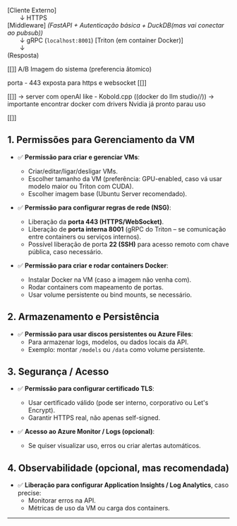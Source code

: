 [Cliente Externo]  
  ↓ HTTPS  
[Middleware] *(FastAPI + Autenticação básica + DuckDB(mas vai conectar ao pubsub))*  
  ↓ gRPC (`localhost:8001`)
[Triton (em container Docker)]  
  ↓  
(Resposta)



[[]]
A/B Imagem do sistema (preferencia âtomico)

porta - 443 exposta para https e websocket
[[]]

[[]]
-> server com openAI like - Kobold.cpp  ((docker do llm studio//))
-> importante encontrar docker com drivers Nvidia já pronto parau uso

[[]]

## 1. Permissões para Gerenciamento da VM

- ✅ **Permissão para criar e gerenciar VMs**:
  - Criar/editar/ligar/desligar VMs.
  - Escolher tamanho da VM (preferência: GPU-enabled, caso vá usar modelo maior ou Triton com CUDA).
  - Escolher imagem base (Ubuntu Server recomendado).
  
- ✅ **Permissão para configurar regras de rede (NSG)**:
  - Liberação da **porta 443 (HTTPS/WebSocket)**.
  - Liberação de **porta interna 8001** (gRPC do Triton – se comunicação entre containers ou serviços internos).
  - Possível liberação de porta **22 (SSH)** para acesso remoto com chave pública, caso necessário.

- ✅ **Permissão para criar e rodar containers Docker**:
  - Instalar Docker na VM (caso a imagem não venha com).
  - Rodar containers com mapeamento de portas.
  - Usar volume persistente ou bind mounts, se necessário.

## 2. Armazenamento e Persistência

- ✅ **Permissão para usar discos persistentes ou Azure Files**:
  - Para armazenar logs, modelos, ou dados locais da API.
  - Exemplo: montar `/models` ou `/data` como volume persistente.

## 3. Segurança / Acesso

- ✅ **Permissão para configurar certificado TLS**:
  - Usar certificado válido (pode ser interno, corporativo ou Let's Encrypt).
  - Garantir HTTPS real, não apenas self-signed.

- ✅ **Acesso ao Azure Monitor / Logs (opcional)**:
  - Se quiser visualizar uso, erros ou criar alertas automáticos.

## 4. Observabilidade (opcional, mas recomendada)

- ✅ **Liberação para configurar Application Insights / Log Analytics**, caso precise:
  - Monitorar erros na API.
  - Métricas de uso da VM ou carga dos containers.

---
